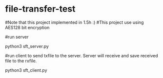 # file-transfer-test
#Note that this project implemented in 1.5h  :)
#This project use using AES128 bit encryption

#run server

python3 sft_server.py

#run client to send txfile to the server. Server will receive and save received file to the rxfile.

python3 sft_client.py
